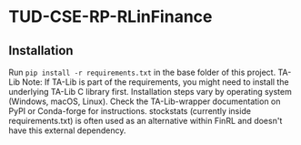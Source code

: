# TUD-CSE-RP-RLinFinance

## Installation
Run `pip install -r requirements.txt` in the base folder of this project.
TA-Lib Note: If TA-Lib is part of the requirements, you might need to install the underlying TA-Lib C library first. Installation steps vary by operating system (Windows, macOS, Linux). Check the TA-Lib-wrapper documentation on PyPI or Conda-forge for instructions. stockstats (currently inside requirements.txt) is often used as an alternative within FinRL and doesn't have this external dependency.
